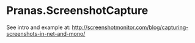 # Pranas.ScreenshotCapture

See intro and example at:
http://screenshotmonitor.com/blog/capturing-screenshots-in-net-and-mono/
